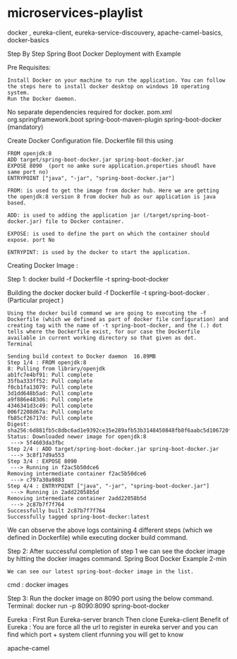 # microservices-playlist
docker , eureka-client, eureka-service-discouvery, apache-camel-basics, docker-basics



Step By Step Spring Boot Docker Deployment with  Example

Pre Requisites:

    Install Docker on your machine to run the application. You can follow the steps here to install docker desktop on windows 10 operating system.
    Run the Docker daemon.

No separate dependencies required for docker.
pom.xml
            <plugins>
              <plugin>
                <groupId>org.springframework.boot</groupId>
                <artifactId>spring-boot-maven-plugin</artifactId>
              </plugin>
            </plugins>
            <finalName>spring-boot-docker</finalName>    (mandatory)

Create Docker Configuration file.
Dockerfile  fill this using 

    FROM openjdk:8
    ADD target/spring-boot-docker.jar spring-boot-docker.jar 
    EXPOSE 8090  (port no amke sure application.properties shoudl have same port no)
    ENTRYPOINT ["java", "-jar", "spring-boot-docker.jar"]

    FROM: is used to get the image from docker hub. Here we are getting the openjdk:8 version 8 from docker hub as our application is java based.

    ADD: is used to adding the application jar (/target/spring-boot-docker.jar) file to Docker container.

    EXPOSE: is used to define the port on which the container should expose. port No

    ENTRYPINT: is used by the docker to start the application.

Creating Docker Image :

Step 1: 
        docker build -f Dockerfile -t spring-boot-docker

Building the docker 
      docker build -f Dockerfile -t spring-boot-docker . (Particular project )

    Using the docker build command we are going to executing the -f Dockerfile (which we defined as part of docker file configuration) and creating tag with the name of -t spring-boot-docker, and the (.) dot tells where the Dockerfile exist, for our case the Dockerfile available in current working directory so that given as dot.
    Terminal

    Sending build context to Docker daemon  16.89MB
    Step 1/4 : FROM openjdk:8
    8: Pulling from library/openjdk
    ab1fc7e4bf91: Pull complete
    35fba333ff52: Pull complete
    f0cb1fa13079: Pull complete
    3d1dd648b5ad: Pull complete
    a9f886e483d6: Pull complete
    4346341d3c49: Pull complete
    006f2208d67a: Pull complete
    fb85cf26717d: Pull complete
    Digest: sha256:6d881fb5c8dbc6ad1e9392ce35e289afb53b3148450848fb8f6aabc5d106720f
    Status: Downloaded newer image for openjdk:8
     ---> 5f4603da3fbc
    Step 2/4 : ADD target/spring-boot-docker.jar spring-boot-docker.jar
     ---> 3c8f17d9a553
    Step 3/4 : EXPOSE 8090
     ---> Running in f2ac5b50dce6
    Removing intermediate container f2ac5b50dce6
     ---> c797a30a9883
    Step 4/4 : ENTRYPOINT ["java", "-jar", "spring-boot-docker.jar"]
     ---> Running in 2add22058b5d
    Removing intermediate container 2add22058b5d
     ---> 2c87b7f7f764
    Successfully built 2c87b7f7f764
    Successfully tagged spring-boot-docker:latest

We can observe the above logs containing 4 different steps (which we defined in Dockerfile) while executing docker build command.

Step 2:  After successful completion of step 1 we can see the docker image by hitting the docker images command.
Spring Boot Docker Example 2-min

    We can see our latest spring-boot-docker image in the list.

cmd : docker images

Step 3: Run the docker image on 8090 port using the below command.
 Terminal: docker run -p 8090:8090 spring-boot-docker


Eureka :
      First Run Eureka-server branch
      Then clone Eureka-client
Benefit of Eureka : You are force all the url to register in eureka server and you can find which port + system client rfunning you will get to know


apache-camel
 
